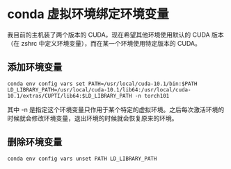 # conda 虚拟环境绑定环境变量

我目前的主机装了两个版本的 CUDA，现在希望其他环境使用默认的 CUDA 版本（在 zshrc 中定义环境变量），而在某一个环境使用特定版本的 CUDA。

## 添加环境变量

```
conda env config vars set PATH=/usr/local/cuda-10.1/bin:$PATH LD_LIBRARY_PATH=/usr/local/cuda-10.1/lib64:/usr/local/cuda-10.1/extras/CUPTI/lib64:$LD_LIBRARY_PATH -n torch101
```

其中 -n 是指定这个环境变量只作用于某个特定的虚拟环境。之后每次激活环境的时候就会修改环境变量，退出环境的时候就会恢复原来的环境。

## 删除环境变量

```
conda env config vars unset PATH LD_LIBRARY_PATH
```
